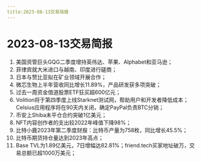 ```yaml
---
title:2023-08-13交易简报
---
```

# 2023-08-13交易简报
1. 美国资管巨头GQG二季度增持英伟达、苹果、Alphabet和亚马逊；
2. 菲律宾就大米进口与越南、印度进行磋商；
3. 日本与赞比亚拟在矿业领域开展合作；
4. 微芯生物上半年营收同比增长11.89%，产品研发获多项突破；
5. 过去一周资金借道股票ETF狂买超600亿元；
6. Volition将于第四季度上线Starknet测试网，帮助用户和开发者降低成本；Celsius应用程序将在90天内关闭，确定PayPal负责BTC分销；
7. 币安上Shiba未平仓合约突破1亿美元；
8. NFT内容创作者的支出较2022年峰值下降98%；
9. 比特小鹿2023年第二季度财报：比特币产量为758枚，同比增长45.5%；
10. 比特币期货持仓量达到2023年高点；
11. Base TVL为1.89亿美元，7日增幅达82.81%；friend.tech买家地址破万，交易总额已超1000万美元；